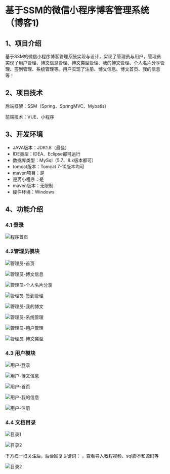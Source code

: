 # 基于SSM的微信小程序博客管理系统（博客1)



## 1、项目介绍

基于SSM的微信小程序博客管理系统实现与设计，实现了管理员与用户，管理员实现了用户管理、博文信息管理、博文类型管理、我的博文管理、个人名片分享管理、签到管理、系统管理等。用户实现了注册、博文信息、博文首页、我的信息等！

## 2、项目技术

后端框架：SSM（Spring、SpringMVC、Mybatis）

前端技术：VUE、小程序

## 3、开发环境

- JAVA版本：JDK1.8（最佳）
- IDE类型：IDEA、Eclipse都可运行
- 数据库类型：MySql（5.7、8.x版本都可） 
- tomcat版本：Tomcat 7-10版本均可
- maven项目：是
- 是否小程序：是
- maven版本：无限制
- 硬件环境：Windows


## 4、功能介绍

### 4.1 登录

![程序首页](https://www.codemarket.fun/202406212114928.png)

### 4.2管理员模块

![管理员-首页](https://www.codemarket.fun/202406212115014.png)

![管理员-博文信息](https://www.codemarket.fun/202406212115469.png)

![管理员-个人名片分享](https://www.codemarket.fun/202406212115477.png)

![管理员-签到管理](https://www.codemarket.fun/202406212115497.png)

![管理员-我的博文](https://www.codemarket.fun/202406212115510.png)

![管理员-系统管理](https://www.codemarket.fun/202406212115521.png)

![管理员-用户管理](https://www.codemarket.fun/202406212115884.png)

![管理员-博文类型](https://www.codemarket.fun/202406212115958.png)

### 4.3 用户模块

![用户-登录](https://www.codemarket.fun/202406212116903.png)

![用户-博文信息](https://www.codemarket.fun/202406212116263.png)



![用户-首页](https://www.codemarket.fun/202406212116284.png)

![用户-我的信息](https://www.codemarket.fun/202406212116249.png)

![用户-注册](https://www.codemarket.fun/202406212116301.png)

### 4.4 文档目录

![目录1](https://www.codemarket.fun/202406212118019.png)

![目录2](https://www.codemarket.fun/202406212118021.png)

下方扫一扫关注后，后台回复关键词：    ，查看导入教程视频、sql脚本和源码等


![目录2](https://www.codemarket.fun/202407032155305.png)
